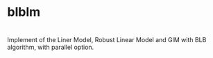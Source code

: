 # blblm

<!-- badges: start -->
<!-- badges: end -->

#
Implement of the  Liner Model, Robust Linear Model and GlM with BLB algorithm, with parallel option.



